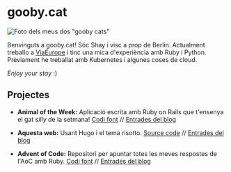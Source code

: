 # gooby.cat

![Foto dels meus dos "gooby cats"](/goobycats.jpg)

Benvinguts a gooby.cat! Sóc Shay i visc a prop de Berlin. Actualment treballo a [ViaEurope](https://github.com/viaeurope) i tinc una mica d'experiència amb Ruby i Python. Prèviament he treballat amb Kubernetes i algunes coses de cloud.

_Enjoy your stay_ :)

## Projectes

* **Animal of the Week:** Aplicació escrita amb Ruby on Rails que t'ensenya el gat _silly_ de la setmana! [Codi font](https://github.com/9c23a5/animal-otw) // [Entrades del blog]()

* **Aquesta web:** Usant Hugo i el tema risotto. [Source code](https://github.com/9c23a5/gooby-cat) // [Entrades del blog]()

* **Advent of Code:** Repositori per apuntar totes les meves respostes de l'AoC amb Ruby. [Codi font](https://github.com/9c23a5/advent-of-code) // [Entrades del blog]()
